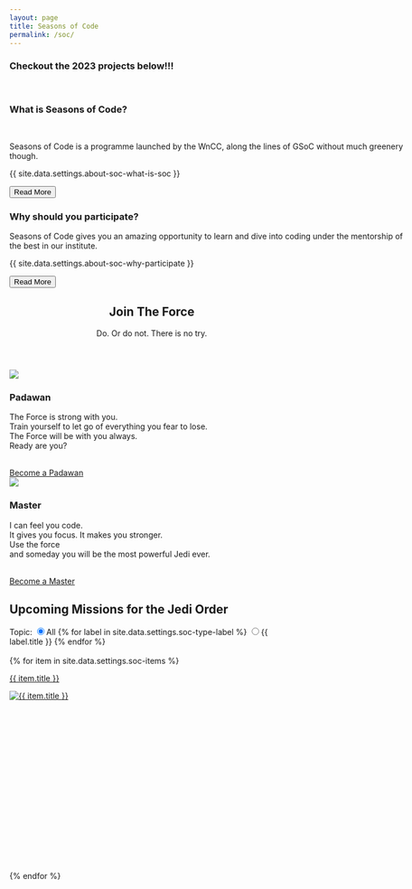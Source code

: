 ```yaml
---
layout: page
title: Seasons of Code
permalink: /soc/
---
```


<!-- about-soc -->
<section class="section">
  <div class="container-fluid">
    <h3 class="display2 p-3 text-center project-title">Checkout the 2023 projects below!!!</h3>
    <br>
    <div class="row">
      <div class="col-lg-10 mx-auto text-center d-flex self-align-stretch">
        <div style = "margin-right:50px">
        <article class = "card p-3 shadow mb-4 soc-cards" style = "width:700px">
        <h3 class ="card-title"> What is Seasons of Code? </h3>
        <br>
        <p class="font-secondary paragraph-lg text-dark">Seasons of Code is a programme launched by the WnCC, along the lines of GSoC without much greenery though. </p>
        <p class="font-secondary paragraph-lg text-dark" id ="about">{{ site.data.settings.about-soc-what-is-soc }}</p>
        <button class ="btn btn-primary mx-auto" id ="read-toggle">Read More</button>
        </article>
        </div>
        <div>
        <article class = "card p-3 shadow mb-4 soc-cards" style = "width:700px;">
        <h3 class ="card-title">  Why should you participate? </h3>
        <p class="font-secondary paragraph-lg text-dark">Seasons of Code gives you an amazing opportunity to learn and dive into coding under the mentorship of the best in our institute.</p>
        <p class="font-secondary paragraph-lg text-dark" id ="why">{{ site.data.settings.about-soc-why-participate }}</p>
        <button class ="btn btn-primary mx-auto" id ="why-toggle">Read More</button>
        </article>
        </div>
      </div>
    </div>
  </div>
</section>
<!-- /about-soc -->

<!-- join the force (from old website) -->
<section id="one" class="wrapper bg-primary">
  <header class="major_soc p-2">
    <h2 class="text-white">Join The Force</h2>
    <p class="text-white">Do. Or do not. There is no try.</p>
  </header>
  <div class="container p-3">
    <div class="row">
      <div class="col-md-6 col-sm-12 text-center p-3">
        <section>
          <img class="icon major_soc " src="{{ site.baseurl }}/svg/light-siber-one.svg" />
          <h3 class="text-white">Padawan</h3>
          <p class="text-white">The Force is strong with you. <br> Train yourself to let go of everything you fear to lose. <br> The Force will be with you always.<br> Ready are you?</p><br />
          <a target="_blank" type="button" href="https://forms.gle/BanxJnD9Q7rDEYQCA" class="btn btn-info ">Become a Padawan</a>
        </section>  
      </div>
      <div class="col-md-6 col-sm-12 text-center p-3">
        <section>
          <img class="icon major_soc" src="{{ site.baseurl }}/svg/light-siber.svg" />
          <h3 class="text-white">Master</h3>
          <p class="text-white">I can feel you code. <br> It gives you focus. It makes you stronger. <br> Use the force <br> and someday you will be the most powerful Jedi ever.</p><br />
          <a target="_blank" type="button" href="https://forms.gle/zdgX1K6w92XmAj838" class="btn btn-info">Become a Master</a>
        </section>
      </div>
    </div>
  </div>
</section>
<!-- /join the force (from old website) --  >


<!-- soc -->
<section class="section">
  <div class="container">
  <h2 class = "text-center mt-0 mb-4">Upcoming Missions for the Jedi Order</h2>
    <div class="row mb-5">
      <div class="col-12">
        <div class="btn-group btn-group-toggle justify-content-center d-flex flex-wrap"  data-toggle="buttons">
          <label class="btn btn-sm btn-primary disabled" style = "pointer-events:none">
          Topic:
          </label>
          <label class="btn btn-sm btn-primary active">
            <input type="radio" name="shuffle-filter" value="all" checked="checked" />All
          </label>
          {% for label in site.data.settings.soc-type-label %}
          <label class="btn btn-sm btn-primary">
            <input type="radio" name="shuffle-filter" value="{{ label.type }}" />{{ label.title }}
          </label>
          {% endfor %}
        </div>
        <br>
        <!--
        <div class="btn-group btn-group-toggle justify-content-center d-flex"  data-toggle="buttons">
          <label class="btn btn-sm btn-primary disabled" style = "pointer-events:none">
          Year:
          </label>
          <label class="btn btn-sm btn-primary active">
            <input type="radio" name="shuffle-filter1" value="all" checked="checked" />All
          </label>
          {% for label in site.data.settings.soc-year-label %}
          <label class="btn btn-sm btn-primary">
            <input type="radio" name="shuffle-filter1" value="{{ label.type }}" />{{ label.title }}
          </label>
          {% endfor %}
        </div>
        -->
      </div>
    </div>
    <div class="row row-eq-height shuffle-wrapper">
      {% for item in site.data.settings.soc-items %}
      <div class="col-lg-4 col-6 mb-4 shuffle-item " data-groups="[{% for soc in item.soc-type %}{% if forloop.first == true %}{% else %},{% endif %}&quot;{{ soc.type }}&quot;{% endfor %}]">
        <div class=" rounded hover-wrapper pr-3 pl-3 pt-3 pb-3 bg-white" href="{{site.baseurl}}{{ item.url }}.html" style = "height:350px">
          <a href = "{{ site.baseurl }}{{item.url}}.html">
          <span class="rounded"> <p class="lead text-center font-weight-bold text-dark" >{{ item.title }}</p> <img src="{{ site.baseurl }}/{{ item.image_small }}" alt="{{ item.title }}" class="img-fluid  w-100 d-block mt-5 h-75 rounded"></span>
          <div class="hover-overlay rounded">
          </div>
          </a>
        </div>
      </div>
      {% endfor %}
    </div>
  </div>
</section>
<!-- /soc -->
